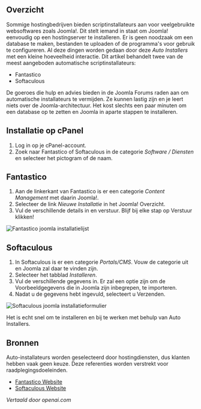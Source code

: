 <!-- Filename: Installing_Joomla_using_an_Auto_Installer / Display title: Auto Installer Installatie  -->

## Overzicht

Sommige hostingbedrijven bieden scriptinstallateurs aan voor veelgebruikte websoftwares zoals Joomla!. Dit stelt iemand in staat om Joomla! eenvoudig op een hostingserver te installeren. Er is geen noodzaak om een database te maken, bestanden te uploaden of de programma's voor gebruik te configureren. Al deze dingen worden gedaan door deze *Auto Installers* met een kleine hoeveelheid interactie. Dit artikel behandelt twee van de meest aangeboden automatische scriptinstallateurs:

- Fantastico
- Softaculous

<div class="alert alert-warning">De goeroes die hulp en advies bieden in de Joomla Forums raden aan om automatische installateurs te vermijden. Ze kunnen lastig zijn en je leert niets over de Joomla-architectuur. Het kost slechts een paar minuten om een database op te zetten en Joomla in aparte stappen te installeren.</div>

## Installatie op cPanel

1. Log in op je cPanel-account.
2. Zoek naar Fantastico of Softaculous in de categorie *Software / Diensten* en selecteer het pictogram of de naam.

## Fantastico

1.  Aan de linkerkant van Fantastico is er een categorie *Content Management* met daarin Joomla!.
2.  Selecteer de link *Nieuwe Installatie* in het Joomla! Overzicht.
3.  Vul de verschillende details in en verstuur. Blijf bij elke stap op Verstuur klikken!

![Fantastico joomla installatielijst](../../../en/images/hosting/auto-installer-fantastico.jpg)

## Softaculous

1. In Softaculous is er een categorie *Portals/CMS*. Vouw de categorie uit en Joomla zal daar te vinden zijn.
2. Selecteer het tabblad *Installeren*.
3. Vul de verschillende gegevens in. Er zal een optie zijn om de Voorbeeldgegevens die in Joomla zijn inbegrepen, te importeren.
4. Nadat u de gegevens hebt ingevuld, selecteert u Verzenden.

![Softaculous joomla installatieformulier](../../../en/images/hosting/auto-installer-softaculous.jpg)

Het is echt snel om te installeren en bij te werken met behulp van Auto Installers.  

## Bronnen

Auto-installateurs worden geselecteerd door hostingdiensten, dus klanten hebben vaak geen keuze. Deze referenties worden verstrekt voor raadplegingsdoeleinden.

- <a href="http://www.netenberg.com"
  rel="nofollow noreferrer noopener">Fantastico Website</a>
- <a href="http://www.softaculous.com"
  rel="nofollow noreferrer noopener">Softaculous Website</a>

*Vertaald door openai.com*

